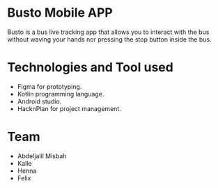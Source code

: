 # Busto Mobile APP
Busto is a bus live tracking app that allows you to interact with the bus without waving your hands nor pressing the stop button inside the bus.

# Technologies and Tool used
- Figma for prototyping.
- Kotlin programming language.
- Android studio.
- HacknPlan for project management.

# Team
- Abdeljalil Misbah
- Kalle
- Henna
- Felix
